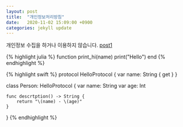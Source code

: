 ```yaml
---
layout: post
title:  "개인정보처리방침"
date:   2020-11-02 15:09:00 +0900
categories: jekyll update
---
```

개인정보 수집을 하거나 이용하지 않습니다.
[post1][post1]


{% highlight julia %}
function print_hi(name)
	print("Hello")
end
{% endhighlight %}

{% highlight swift %}
protocol HelloProtocol {
	var name: String { get }
}

class Person: HelloProtocol {
	var name: String
	var age: Int

	func descrtption() -> String {
		return "\(name) - \(age)"
	}
}
{% endhighlight %}


[post1]: /jekyll/update/2020/11/02/welcome-to-jekyll.html
